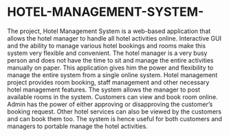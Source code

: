 # HOTEL-MANAGEMENT-SYSTEM-
The project, Hotel Management System is a web-based application that allows the hotel  manager to handle all hotel activities online. Interactive GUI and the ability to manage various  hotel bookings and rooms make this system very flexible and convenient. The hotel manager is a  very busy person and does not have the time to sit and manage the entire activities manually on  paper. This application gives him the power and flexibility to manage the entire system from a  single online system. Hotel management project provides room booking, staff management and  other necessary hotel management features. The system allows the manager to post available rooms  in the system. Customers can view and book room online. Admin has the power of either approving  or disapproving the customer’s booking request. Other hotel services can also be viewed by the  customers and can book them too. The system is hence useful for both customers and managers to  portable manage the hotel activities. 
